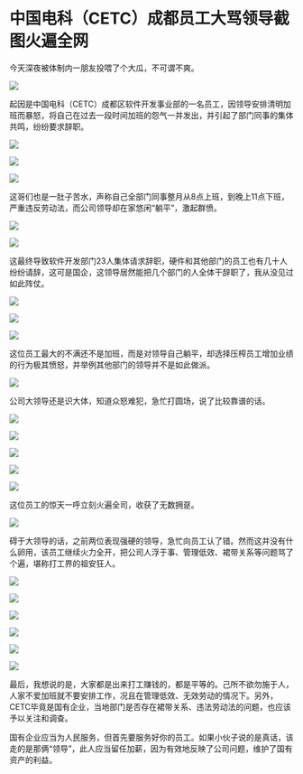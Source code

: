# 中国电科（CETC）成都员工大骂领导截图火遍全网
今天深夜被体制内一朋友投喂了个大瓜，不可谓不爽。

![](https://mmbiz.qpic.cn/mmbiz_jpg/WDDPRSUdBPcObRztgOt5EkLSvbib6ficTTRUGg8Tn5WnOq9dNF0KRo0vibpPB9YaqUm6dgmAibzhbFYOEA0a7asjCQ/640?wx_fmt=jpeg)

起因是中国电科（CETC）成都区软件开发事业部的一名员工，因领导安排清明加班而暴怒，将自己在过去一段时间加班的怨气一并发出，并引起了部门同事的集体共鸣，纷纷要求辞职。  

![](https://mmbiz.qpic.cn/mmbiz_jpg/WDDPRSUdBPcObRztgOt5EkLSvbib6ficTT61D3SrPSln4NIiaVSv5eYzIk1zk2N4lIG5ibhxTibOAvLARSNwMsUWp0Q/640?wx_fmt=jpeg)

![](https://mmbiz.qpic.cn/mmbiz_jpg/WDDPRSUdBPcObRztgOt5EkLSvbib6ficTT4Y4PoY2DfONn8YSg2GMFey4RIyZ3NtRB898PPGNk5772UeNNt4VkYQ/640?wx_fmt=jpeg)

![](https://mmbiz.qpic.cn/mmbiz_jpg/WDDPRSUdBPcObRztgOt5EkLSvbib6ficTTGmibdMpN2SiapdewaCbch2ibsC5reibj8eQqpxgJkd6g3V79rb4CCiaWlNg/640?wx_fmt=jpeg)

这哥们也是一肚子苦水，声称自己全部门同事整月从8点上班，到晚上11点下班，严重违反劳动法，而公司领导却在家悠闲“躺平”，激起群愤。  

![](https://mmbiz.qpic.cn/mmbiz_jpg/WDDPRSUdBPcObRztgOt5EkLSvbib6ficTTWuuv8J5LQmhbQwgxdsZlLib7F4tppLDOImoQHpP98TMic0XOFictgLFSA/640?wx_fmt=jpeg)

![](https://mmbiz.qpic.cn/mmbiz_jpg/WDDPRSUdBPcObRztgOt5EkLSvbib6ficTTZ8pY1E48xQAmn8T81Xqia0t2iaeCORwnaFlEtfPusXNz09aaIdJMKgrA/640?wx_fmt=jpeg)

这最终导致软件开发部门23人集体请求辞职，硬件和其他部门的员工也有几十人纷纷请辞，这可是国企，这领导居然能把几个部门的人全体干辞职了，我从没见过如此阵仗。

![](https://mmbiz.qpic.cn/mmbiz_jpg/WDDPRSUdBPcObRztgOt5EkLSvbib6ficTTRvIKQegniaFItS0fKicI1R579CN3kickN1nb0iaPcMWdUo3oCdX8s8Qgmg/640?wx_fmt=jpeg)

![](https://mmbiz.qpic.cn/mmbiz_jpg/WDDPRSUdBPcObRztgOt5EkLSvbib6ficTTUFAksI2Hh6rMWjaibFzNiamwyrE7x3mDdnMlzIPORTics15PxTM8wONUQ/640?wx_fmt=jpeg)

![](https://mmbiz.qpic.cn/mmbiz_jpg/WDDPRSUdBPcObRztgOt5EkLSvbib6ficTTrggB9BwaeJ9Qw5711PVImZWibl8YAP75XvrpNJ8jBDVkaQ72NiaZdh3g/640?wx_fmt=jpeg)

这位员工最大的不满还不是加班，而是对领导自己躺平，却选择压榨员工增加业绩的行为极其愤怒，并举例其他部门的领导并不是如此做派。  

![](https://mmbiz.qpic.cn/mmbiz_jpg/WDDPRSUdBPcObRztgOt5EkLSvbib6ficTT253JMsmFSrdEzXjxQ31yrvRkF03CS2cfC2XEZ2G0FLrhBKpBXvQfxQ/640?wx_fmt=jpeg)

公司大领导还是识大体，知道众怒难犯，急忙打圆场，说了比较靠谱的话。  

![](https://mmbiz.qpic.cn/mmbiz_jpg/WDDPRSUdBPcObRztgOt5EkLSvbib6ficTTabE9URjsPeeEORia41VfEQG0nraYCw1Bib54pQNuRsZ5B2rFxIRgHyKA/640?wx_fmt=jpeg)

![](https://mmbiz.qpic.cn/mmbiz_jpg/WDDPRSUdBPcObRztgOt5EkLSvbib6ficTTO1DbbY8dX9RV4HXcZrG92Gu5sPLaaeED8tdH2hjZl3Qv8GjG9etQkA/640?wx_fmt=jpeg)

![](https://mmbiz.qpic.cn/mmbiz_jpg/WDDPRSUdBPcObRztgOt5EkLSvbib6ficTT3a5Pu8uQLsh7UUA3dq1TZsvqFbGPeOut1JDRrCMlhamN1QQ75albNA/640?wx_fmt=jpeg)

![](https://mmbiz.qpic.cn/mmbiz_jpg/WDDPRSUdBPcObRztgOt5EkLSvbib6ficTTxqZRK3wzLePciaOHVjsaIBic34ibjWJmNdFFbef98NiaWtqLRibql7X7KuA/640?wx_fmt=jpeg)

![](https://mmbiz.qpic.cn/mmbiz_jpg/WDDPRSUdBPcObRztgOt5EkLSvbib6ficTTWMX5rXicscR5NOPCnPxD42z96t2xa748UvSkNI3aabWibREAVibsbdXtQ/640?wx_fmt=jpeg)

这位员工的惊天一呼立刻火遍全司，收获了无数拥趸。  

![](https://mmbiz.qpic.cn/mmbiz_jpg/WDDPRSUdBPcObRztgOt5EkLSvbib6ficTTFtU8X2wlKRFozUAqDnVDLLT4LibWVEOib7JiadmfTZiczokypy6vSWrcCA/640?wx_fmt=jpeg)

碍于大领导的话，之前两位表现强硬的领导，急忙向员工认了错。然而这并没有什么卵用，该员工继续火力全开，把公司人浮于事、管理低效、裙带关系等问题骂了个遍，堪称打工界的祖安狂人。

![](https://mmbiz.qpic.cn/mmbiz_jpg/WDDPRSUdBPcObRztgOt5EkLSvbib6ficTT3lI41GkNUFwMRqCgoFgOSYj8uuCBES4U2tkxGIUyxF20u00GIiaoqug/640?wx_fmt=jpeg)

![](https://mmbiz.qpic.cn/mmbiz_jpg/WDDPRSUdBPcObRztgOt5EkLSvbib6ficTTGJwqc64bNO4dZ1h5vicJib3vbUfEey07INKrHOOdia59hsdVbuRvNqiaTQ/640?wx_fmt=jpeg)

![](https://mmbiz.qpic.cn/mmbiz_jpg/WDDPRSUdBPcObRztgOt5EkLSvbib6ficTTkq55icibQhLfGBd4X2G2Gyx7SQj9b5f1ibWTGK4IzbINcG5MmOraianOCQ/640?wx_fmt=jpeg)

![](https://mmbiz.qpic.cn/mmbiz_jpg/WDDPRSUdBPcObRztgOt5EkLSvbib6ficTT69L2Azotb87UDrmmh1bu63RiaCrJ7eiboiaUN8D6sCib46sWTsicK48mJ2g/640?wx_fmt=jpeg)

![](https://mmbiz.qpic.cn/mmbiz_jpg/WDDPRSUdBPcObRztgOt5EkLSvbib6ficTTZxibq1AQFqwSMib4HjPjZmN96P2eFKlrdWicNia8gDm0XpKMTiaRjqPaAgA/640?wx_fmt=jpeg)

![](https://mmbiz.qpic.cn/mmbiz_jpg/WDDPRSUdBPcObRztgOt5EkLSvbib6ficTTc7jKCYcoMZMnUan5HPtfHyRN86K8xlkHQWTWRD02Veaco2EOp4L5BA/640?wx_fmt=jpeg)

最后，我想说的是，大家都是出来打工赚钱的，都是平等的。己所不欲勿施于人，人家不爱加班就不要安排工作，况且在管理低效、无效劳动的情况下。另外，CETC毕竟是国有企业，当地部门是否存在裙带关系、违法劳动法的问题，也应该予以关注和调查。  

国有企业应当为人民服务，但首先要服务好你的员工。如果小伙子说的是真话，该走的是那俩“领导”，此人应当留任加薪，因为有效地反映了公司问题，维护了国有资产的利益。